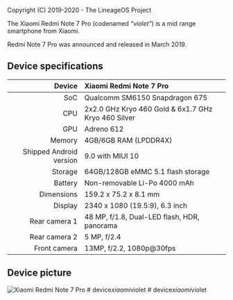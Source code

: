 Copyright (C) 2019-2020 - The LineageOS Project

The Xiaomi Redmi Note 7 Pro (codenamed _"violet"_) is a mid range smartphone from Xiaomi.

Redmi Note 7 Pro was announced and released in March 2019.

## Device specifications

| Device       | Xiaomi Redmi Note 7 Pro                             |
| -----------: | :-------------------------------------------------- |
| SoC          | Qualcomm SM6150 Snapdragon 675                      |
| CPU          | 2x2.0 GHz Kryo 460 Gold & 6x1.7 GHz Kryo 460 Silver |
| GPU          | Adreno 612                                          |
| Memory       | 4GB/6GB RAM (LPDDR4X)                               |
| Shipped Android version | 9.0 with MIUI 10                         |
| Storage      | 64GB/128GB eMMC 5.1 flash storage                   |
| Battery      | Non-removable Li-Po 4000 mAh                        |
| Dimensions   | 159.2 x 75.2 x 8.1 mm                               |
| Display      | 2340 x 1080 (19.5:9), 6.3  inch                     |
| Rear camera 1 | 48 MP, f/1.8, Dual-LED flash, HDR, panorama        |
| Rear camera 2 | 5 MP, f/2.4                                        |
| Front camera | 13MP, f/2.2, 1080p@30fps                            |

## Device picture

![Xiaomi Redmi Note 7 Pro](https://i01.appmifile.com/v1/MI_18455B3E4DA706226CF7535A58E875F0267/pms_1551087520.34558030.jpg "Xiaomi Redmi Note 7 Pro in Neptune Blue")
#   d e v i c e _ x i a o m i _ v i o l e t  
 #   d e v i c e _ x i a o m i _ v i o l e t  
 